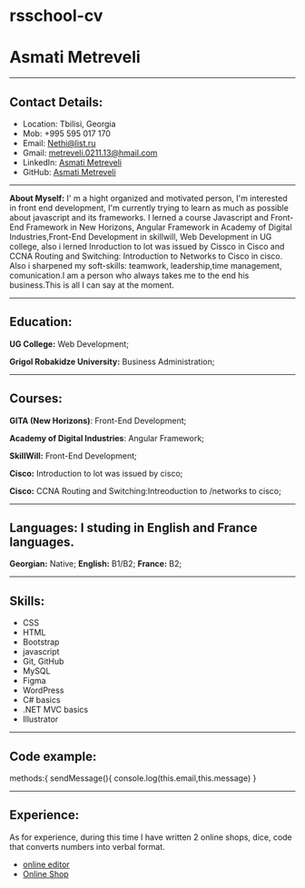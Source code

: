 
# rsschool-cv

# Asmati Metreveli

-------

## Contact Details:

- Location: Tbilisi, Georgia
- Mob: +995 595 017 170
- Email: Nethi@list.ru
- Gmail: metreveli.0211.13@hmail.com
- LinkedIn: [Asmati Metreveli](https://www.linkedin.com/in/asmati-metreveli-a02285251/)
- GitHub: [Asmati Metreveli](https://github.com/Metreveli-A)

-------

**About Myself:** I' m a hight organized and motivated person, I'm interested in front end development, I'm currently trying to learn as much as possible about javascript and its frameworks.
I lerned a course Javascript and Front-End Framework in New Horizons, Angular Framework in Academy of Digital Industries,Front-End Development in skillwill, Web Development in UG college, also i lerned Inroduction to lot was issued by Cissco in Cisco and CCNA Routing and Switching: Introduction to Networks to Cisco in cisco.
Also i sharpened my soft-skills: teamwork, leadership,time management, comunication.I am a person who always takes me to the end
his business.This is all I can say at the moment.

-------

## Education:

**UG College:** Web Development;

**Grigol Robakidze University:** Business Administration;

-------

## Courses:

**GITA (New Horizons)**: Front-End Development;

**Academy of Digital Industries**: Angular Framework;

**SkillWill:** Front-End Development;

**Cisco:** Introduction to lot was issued by cisco;

**Cisco:** CCNA Routing and Switching:Intreoduction to /networks to cisco;

-------

## Languages: I  studing in English and France languages.

**Georgian:** Native;
**English:** B1/B2;
**France:** B2;

-------

## Skills:

* CSS
* HTML
* Bootstrap
* javascript
* Git, GitHub
* MySQL
* Figma
* WordPress
* C# basics
* .NET MVC basics
* Illustrator
  
-------

## Code example:

  methods:{
            sendMessage(){
                    console.log(this.email,this.message)
            }

-------

## Experience:

As for experience, during this time I have written 2 online shops, dice, code that converts numbers into verbal format.

* [online editor](https://github.com/Metreveli-A/online-editor)
* [Online Shop](https://metreveli-a.github.io/onlineShop-project/)
